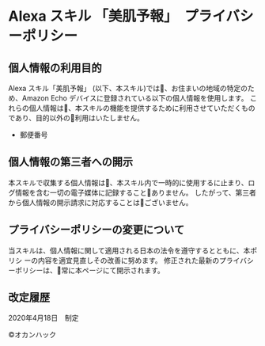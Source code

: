 # Alexa スキル 「美肌予報」　プライバシーポリシー
## 個人情報の利用目的
Alexa スキル「美肌予報」 (以下、本スキル)では􏰀、お住まいの地域の特定のため、Amazon Echo デバイスに登録されている以下の個人情報を使用します。
これらの個人情報は􏰀、本スキルの機能を提供するために利用させていただくものであり、目的以外の􏰀利用はいたしません。
  - 郵便番号

## 個人情報の第三者への開示
本スキルで収集する個人情報は􏰀、本スキル内で一時的に使用するに止まり、ログ情報を含む一切の電子媒体に記録すること􏰀ありません。
したがって、第三者から個人情報の開示請求に対応することは􏰀ございません。

## プライバシーポリシーの変更について
当スキルは、個人情報に関して適用される日本の法令を遵守するとともに、本ポリシ ーの内容を適宜見直しその改善に努めます。
修正された最新のプライバシーポリシーは、􏰀常に本ページにて開示されます。

## 改定履歴
2020年4月18日　制定

©️オカンハック